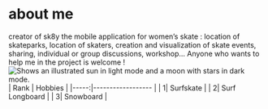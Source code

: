 # about me
creator of sk8y the  mobile application for women’s skate : location of skateparks, location of skaters, creation and visualization of skate events, sharing, individual or group discussions, workshop...
Anyone who wants to help me in the project is welcome !
<picture>
  <source media="(prefers-color-scheme: dark)" srcset="![logo Sk8y app](https://github.com/user-attachments/assets/22bdc29d-746e-45be-be20-b86cbbd69ea6)
">
  <source media="(prefers-color-scheme: light)" srcset="![logo Sk8y app](https://github.com/user-attachments/assets/27c9345c-0a42-41ec-9176-1c34015da3f0)
">
  <img alt="Shows an illustrated sun in light mode and a moon with stars in dark mode." src="![logo Sk8y app](https://github.com/user-attachments/assets/a595d728-eae6-405f-b162-d2f3a1e71052)
">
</picture>
| Rank | Hobbies            |
|-----:|------------------  |
|     1|  Surfskate         |
|     2|  Surf Longboard    |
|     3|  Snowboard         |
